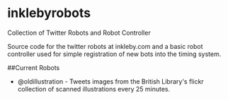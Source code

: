 # inklebyrobots
Collection of Twitter Robots and Robot Controller

Source code for the twitter robots at inkleby.com and a 
basic robot controller used for simple registration of new bots into the timing system.

##Current Robots

- @oldillustration - Tweets images from the British Library's flickr collection of scanned illustrations every 25 minutes.

